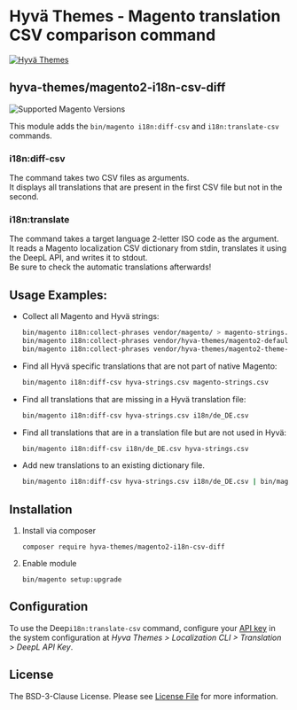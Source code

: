 # Hyvä Themes - Magento translation CSV comparison command 

[![Hyvä Themes](https://repository-images.githubusercontent.com/300568807/f00eb480-55b1-11eb-93d2-074c3edd2d07)](https://hyva.io/)

## hyva-themes/magento2-i18n-csv-diff

![Supported Magento Versions][ico-compatibility]

This module adds the `bin/magento i18n:diff-csv` and `i18n:translate-csv` commands.

### i18n:diff-csv

The command takes two CSV files as arguments.    
It displays all translations that are present in the first CSV file but not in the second.

### i18n:translate

The command takes a target language 2-letter ISO code as the argument.  
It reads a Magento localization CSV dictionary from stdin, translates it using the DeepL API, and writes it to stdout.  
Be sure to check the automatic translations afterwards! 

## Usage Examples:

* Collect all Magento and Hyvä strings:
    ```sh
    bin/magento i18n:collect-phrases vendor/magento/ > magento-strings.csv
    bin/magento i18n:collect-phrases vendor/hyva-themes/magento2-default-theme/ > hyva-strings.csv
    bin/magento i18n:collect-phrases vendor/hyva-themes/magento2-theme-module/ >> hyva-strings.csv
    ```
* Find all Hyvä specific translations that are not part of native Magento:
    ```sh
    bin/magento i18n:diff-csv hyva-strings.csv magento-strings.csv
    ```

* Find all translations that are missing in a Hyvä translation file:
    ```sh
    bin/magento i18n:diff-csv hyva-strings.csv i18n/de_DE.csv
    ```
* Find all translations that are in a translation file but are not used in Hyvä:
    ```sh
    bin/magento i18n:diff-csv i18n/de_DE.csv hyva-strings.csv
    ```
* Add new translations to an existing dictionary file.
    ```sh
    bin/magento i18n:diff-csv hyva-strings.csv i18n/de_DE.csv | bin/magento i18n:translate-csv DE >> i18n/de_DE.csv
    ```

## Installation
  
1. Install via composer
    ```
    composer require hyva-themes/magento2-i18n-csv-diff
    ```
2. Enable module
    ```
    bin/magento setup:upgrade
    ```

## Configuration
  
To use the Deep`i18n:translate-csv` command, configure your [API key](https://www.deepl.com/pro-api?cta=header-pro-api/) in the system configuration at *Hyva Themes > Localization CLI > Translation > DeepL API Key*. 

## License

The BSD-3-Clause License. Please see [License File](LICENSE.txt) for more information.

[ico-compatibility]: https://img.shields.io/badge/magento-%202.3%20|%202.4-brightgreen.svg?logo=magento&longCache=true&style=flat-square
